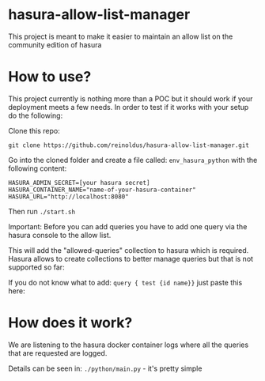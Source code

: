 # hasura-allow-list-manager

This project is meant to make it easier to maintain an allow list on the community edition of hasura

# How to use?

This project currently is nothing more than a POC but it should work if your deployment meets a few needs. In order to test if it works with your setup do the following:

Clone this repo:
```
git clone https://github.com/reinoldus/hasura-allow-list-manager.git
```

Go into the cloned folder and create a file called: `env_hasura_python` with the following content:
```
HASURA_ADMIN_SECRET=[your hasura secret]
HASURA_CONTAINER_NAME="name-of-your-hasura-container"
HASURA_URL="http://localhost:8080"
```

Then run `./start.sh`

Important: Before you can add queries you have to add one query via the hasura console to the allow list.

This will add the "allowed-queries" collection to hasura which is required. Hasura allows to create collections to better
manage queries but that is not supported so far:

If you do not know what to add: `query { test {id name}}` just paste this here:

# How does it work?

We are listening to the hasura docker container logs where all the queries that are requested are logged.

Details can be seen in: `./python/main.py` - it's pretty simple
